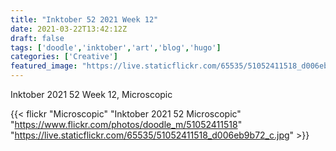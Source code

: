 ```yaml
---
title: "Inktober 52 2021 Week 12"
date: 2021-03-22T13:42:12Z
draft: false
tags: ['doodle','inktober','art','blog','hugo']
categories: ['Creative']
featured_image: "https://live.staticflickr.com/65535/51052411518_d006eb9b72_c.jpg"
---
```


Inktober 2021 52 Week 12, Microscopic

{{< flickr "Microscopic"
           "Inktober 2021 52 Microscopic"
           "https://www.flickr.com/photos/doodle_m/51052411518"
           "https://live.staticflickr.com/65535/51052411518_d006eb9b72_c.jpg" >}}

